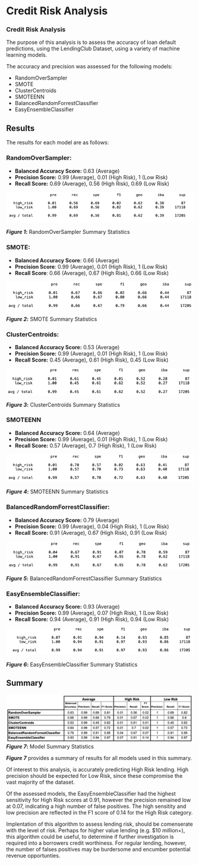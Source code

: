 # Credit Risk Analysis

### **Credit Risk Analysis**
The purpose of this analysis is to assess the accuracy of loan default predictions, using the LendingClub Dataset, using a variety of machine learning models. 

The accuracy and precision was assessed for the following models:

* RandomOverSampler
* SMOTE
* ClusterCentroids
* SMOTEENN
* BalancedRandomForrestClassifier
* EasyEnsembleClassifier


## Results


The results for each model are as follows:


### RandomOverSampler:

* **Balanced Accuracy Score:** 	0.63 (Average)
* **Precision Score:** 		0.99 (Average), 0.01 (High Risk), 1 (Low Risk)
* **Recall Score:** 		0.69 (Average), 0.56 (High Risk), 0.69 (Low Risk)

![Figure 1](https://github.com/CR-HSDC/cryptocurrencies/blob/main/resources/Fig1_RandomOverSampler.png)

**_Figure 1_:** RandomOverSampler Summary Statistics

	
### SMOTE:
* **Balanced Accuracy Score**: 	0.66 (Average)
* **Precision Score**:		0.99 (Average), 0.01 (High Risk), 1 (Low Risk)
* **Recall Score**:		0.66 (Average), 0.67 (High Risk), 0.66 (Low Risk)
	
![Figure 2](https://github.com/CR-HSDC/cryptocurrencies/blob/main/resources/Fig2_SMOTE.png)

**_Figure 2_:** SMOTE Summary Statistics
	
### ClusterCentroids:
* **Balanced Accuracy Score:** 	0.53 (Average)
* **Precision Score:**		0.99 (Average), 0.01 (High Risk), 1 (Low Risk)
* **Recall Score:**		0.45 (Average), 0.61 (High Risk), 0.45 (Low Risk)

![Figure 3](https://github.com/CR-HSDC/cryptocurrencies/blob/main/resources/Fig3_ClusterCentroids.png)

**_Figure 3_:** ClusterCentroids Summary Statistics


### SMOTEENN
* **Balanced Accuracy Score:** 	0.64 (Average)
* **Precision Score:** 		0.99 (Average), 0.01 (High Risk), 1 (Low Risk)
* **Recall Score:**		0.57 (Average), 0.7 (High Risk), 1 (Low Risk)

![Figure 4](https://github.com/CR-HSDC/cryptocurrencies/blob/main/resources/Fig4_SMOTEENN.png)

**_Figure 4_:** SMOTEENN Summary Statistics

### BalancedRandomForrestClassifier:
* **Balanced Accuracy Score:** 	0.79 (Average)
* **Precision Score:**		0.99 (Average), 0.04 (High Risk), 1 (Low Risk)
* **Recall Score:**		0.91 (Average), 0.67 (High Risk), 0.91 (Low Risk)

![Figure 5](https://github.com/CR-HSDC/cryptocurrencies/blob/main/resources/Fig5_BalancedRandomForestClassifier.png)

**_Figure 5_:** BalancedRandomForrestClassifier Summary Statistics

### EasyEnsembleClassifier:
* **Balanced Accuracy Score:** 	0.93 (Average)
* **Precision Score:**		0.99 (Average), 0.07 (High Risk), 1 (Low Risk)
* **Recall Score:**		0.94 (Average), 0.91 (High Risk), 0.94 (Low Risk)

![Figure 6](https://github.com/CR-HSDC/cryptocurrencies/blob/main/resources/Fig6_EasyEnsembleClassifer.png)

**_Figure 6_:** EasyEnsembleClassifier Summary Statistics


## Summary 

![Figure 7](https://github.com/CR-HSDC/cryptocurrencies/blob/main/resources/Fig7_Summary.png)
**_Figure 7_:** Model Summary Statistics

***Figure 7*** provides a summary of results for all models used in this summary.

Of interest to this analysis, is accurately predicting High Risk lending. High precision should be expected for Low Risk, since these compromise the vast majority of the dataset. 

Of the assessed models, the EasyEnsembleClassifier had the highest sensitivity for High Risk scores at 0.91, however the precision remained low at 0.07, indicating a high number of false positives. The high sensitity and low precision are reflected in the F1 score of 0.14 for the High Risk category.

Implentation of this algorithm to assess lending risk, should be comenserate with the level of risk. Perhaps for higher value lending (e.g. $10 million+), this algorithm could be useful, to determine if further investigation is required into a borrowers credit worthiness. For regular lending, however, the number of falses positives may be burdersome and encumber potential revenue opportunties. 

